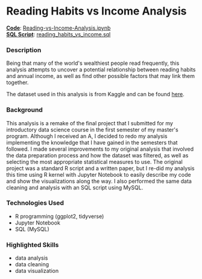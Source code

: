 # Reading Habits vs Income Analysis

<u>**Code**</u>: [Reading-vs-Income-Analysis.ipynb](https://github.com/dannyjimenez98/Reading-Habits-vs-Income-Analysis/blob/05d4597009cff8d335a85155c59dcd3cdf34a240/Reading-vs-Income-Analysis.ipynb)  
<u>**SQL Script**</u>: [reading_habits_vs_income.sql](https://github.com/dannyjimenez98/Reading-Habits-vs-Income-Analysis/blob/e34bbe92ca798c2f7eb271e4c7128892a9ec8059/reading_habits_vs_income.sql)

### Description
Being that many of the world's wealthiest people read frequently, this analysis attempts to uncover a potential relationship between reading habits and annual income, as well as find other possible factors that may link them together.

The dataset used in this analysis is from Kaggle and can be found [here](https://www.kaggle.com/datasets/vipulgote4/reading-habit-dataset?datasetId=856212&sortBy=dateRun&tab=bookmarked%21%5Bimage.png%5D%28attachment%3Aimage.png%29).

### Background
This analysis is a remake of the final project that I submitted for my introductory data science course in the first semester of my master's program. Although I received an A, I decided to redo my analysis implementing the knowledge that I have gained in the semesters that followed. I made several improvements to my original analysis that involved the data preparation process and how the dataset was filtered, as well as selecting the most appropriate statistical measures to use. The original project was a standard R script and a written paper, but I re-did my analysis this time using R kernel with Jupyter Notebook to easily describe my code and show the visualizations along the way. I also performed the same data cleaning and analysis with an SQL script using MySQL.

### Technologies Used
- R programming (ggplot2, tidyverse)
- Jupyter Notebook
- SQL (MySQL)

### Highlighted Skills
- data analysis
- data cleaning
- data visualization
